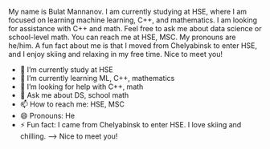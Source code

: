 My name is Bulat Mannanov. I am currently studying at HSE, where I am focused on learning machine learning, C++, and mathematics. I am looking for assistance with C++ and math. Feel free to ask me about data science or school-level math. You can reach me at HSE, MSC. My pronouns are he/him. A fun fact about me is that I moved from Chelyabinsk to enter HSE, and I enjoy skiing and relaxing in my free time. Nice to meet you!

- 🔭 I’m currently study at HSE
- 🌱 I’m currently learning ML, C++, mathematics
- 🤔 I’m looking for help with C++, math
- 💬 Ask me about DS, school math
- 📫 How to reach me: HSE, MSC
- 😄 Pronouns: He
- ⚡ Fun fact: I came from Chelyabinsk to enter HSE. I love skiing and chilling.
--> Nice to meet you!
    
